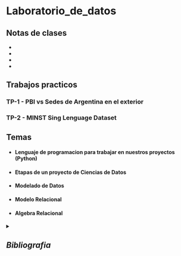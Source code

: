 # Laboratorio_de_datos

## Notas de clases

- 
-
-
-



## Trabajos practicos

### TP-1 - PBI vs Sedes de Argentina en el exterior


### TP-2 - MINST Sing Lenguage Dataset


## Temas

- #### Lenguaje de programacion para trabajar en nuestros proyectos (Python)

- #### Etapas de un proyecto de Ciencias de Datos 

- #### Modelado de Datos

- #### Modelo Relacional

- #### Algebra Relacional


<details>
<summary><i><b><h2>Bibliografia</h2></b></i></summary>

- Elements of Statistical Learning
    - https://hastie.su.domains/ElemStatLearn/printings/ESLII_print12_toc.pdf

- Introduction to Machine Learning
    - https://kkpatel7.files.wordpress.com/2015/04/alppaydin_machinelearning_2010.pdf

- Machine Learning an Algorithmic Perspective
    - https://doc.lagout.org/science/Artificial%20Intelligence/Machine%20learning/Machine%20Learning_%20An%20Algorithmic%20Perspective%20%282nd%20ed.%29%20%5BMarsland%202014-10-08%5D.pdf

- Fundamentals of Database Systems
    - https://amirsmvt.github.io/Database/Static_files/Fundamental_of_Database_Systems.pdf

</details>
